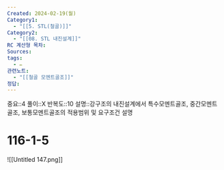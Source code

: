 ```yaml
---
Created: 2024-02-19(월)
Category1:
  - "[[5. STL(철골)]]"
Category2:
  - "[[08. STL 내진설계]]"
RC 계산형 목차: 
Sources: 
tags:
  - ✏️
관련노트:
  - "[[철골 모멘트골조]]"
정답:
---
```

중요::4
풀이::X
반복도::10
설명::강구조의 내진설계에서 특수모멘트골조, 중간모멘트골조, 보통모멘트골조의 적용범위 및 요구조건 설명
#  116-1-5
![[Untitled 147.png]]